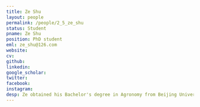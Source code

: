 ```yaml
---
title: Ze Shu
layout: people
permalink: /people/2_5_ze_shu
status: Student
pname: Ze Shu
position: PhD student
eml: ze_shu@126.com
website: 
cv: 
github: 
linkedin:
google_scholar: 
twitter: 
facebook: 
instagram:
desp: Ze obtained his Bachelor's degree in Agronomy from Beijing University of Agricultural in 2018, and his Master's degree in Agriculture from the Chinese Academy of Agricultural Sciences in 2022. His current research focuses on leveraging bioinformatics tools to analyze sncRNA and mRNA sequencing results.
---
```

